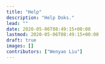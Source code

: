 ```yaml
---
title: "Help"
description: "Help Doks."
lead: ""
date: 2020-05-06T08:49:15+00:00
lastmod: 2020-05-06T08:49:15+00:00
draft: true
images: []
contributors: ["Wenyao Liu"]
---
```

